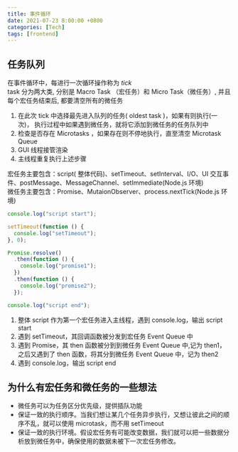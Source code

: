 ```yaml
---
title: 事件循环
date: 2021-07-23 8:00:00 +0800
categories: [Tech]
tags: [frontend]
---
```


## 任务队列

在事件循环中，每进行一次循环操作称为 _tick_ \
task 分为两大类, 分别是 Macro Task （宏任务）和 Micro Task（微任务）, 并且每个宏任务结束后, 都要清空所有的微任务

1. 在此次 tick 中选择最先进入队列的任务( oldest task )，如果有则执行(一次)，
   执行过程中如果遇到微任务，就将它添加到微任务的任务队列中
2. 检查是否存在 Microtasks ，如果存在则不停地执行，直至清空 Microtask Queue
3. GUI 线程接管渲染
4. 主线程重复执行上述步骤

宏任务主要包含：script( 整体代码)、setTimeout、setInterval、I/O、UI 交互事件、postMessage、MessageChannel、setImmediate(Node.js 环境) \
微任务主要包含：Promise、MutaionObserver、process.nextTick(Node.js 环境)

```js
console.log("script start");

setTimeout(function () {
  console.log("setTimeout");
}, 0);

Promise.resolve()
  .then(function () {
    console.log("promise1");
  })
  .then(function () {
    console.log("promise2");
  });

console.log("script end");
```

1. 整体 script 作为第一个宏任务进入主线程，遇到 console.log，输出 script start
2. 遇到 setTimeout，其回调函数被分发到宏任务 Event Queue 中
3. 遇到 Promise，其 then 函数被分到到微任务 Event Queue 中,记为 then1，之后又遇到了 then 函数，将其分到微任务 Event Queue 中，记为 then2
4. 遇到 console.log，输出 script end

## 为什么有宏任务和微任务的一些想法

- 微任务可以为任务区分优先级，提供插队功能
- 保证一致的执行顺序。当我们想让某几个任务异步执行，又想让彼此之间的顺序不乱，就可以使用 microtask，而不用 setTimeout
- 保证一致的执行环境。假设宏任务有可能改变数据，我们就可以把一些数据分析放到微任务中，确保使用的数据未被下一次宏任务修改。
